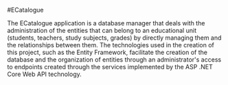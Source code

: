   #ECatalogue
  
  The ECatalogue application is a database manager that deals 
with the administration of the entities that can belong 
to an educational unit (students, teachers, study subjects, grades) 
by directly managing them and the relationships between them. 
  The technologies used in the creation of this project, such as 
the Entity Framework, facilitate the creation of the database 
and the organization of entities through an administrator's access 
to endpoints created through the services implemented by the 
ASP .NET Core Web API technology.
